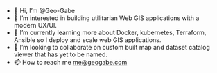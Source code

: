 - 👋 Hi, I’m @Geo-Gabe
- 👀 I’m interested in building utilitarian Web GIS applications with a modern UX/UI.
- 🌱 I’m currently learning more about Docker, kubernetes, Terraform, Ansible so I deploy and scale web GIS applications.
- 💞️ I’m looking to collaborate on custom built map and dataset catalog viewer that has yet to be named.
- 📫 How to reach me me@geogabe.com

<!---
Geo-Gabe/Geo-Gabe is a ✨ special ✨ repository because its `README.md` (this file) appears on your GitHub profile.
You can click the Preview link to take a look at your changes.
--->
